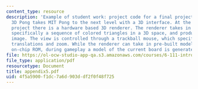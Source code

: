 ```yaml
---
content_type: resource
description: 'Example of student work: project code for a final project by Igor Ginsburg.
  3D Pong takes MIT Pong to the next level with a 3D interface. At the heart of the
  project there is a hardware based 3D renderer. The renderer takes in a 3D model,
  specifically a sequence of colored triangles in a 3D space, and produces a 2D SVGA
  image. The view is controlled through a trackball mouse, which specifies rotations,
  translations and zoom. While the renderer can take in pre-built models stored in
  on-chip ROM, during gameplay a model of the current board is generated dynamically.'
file: https://ol-ocw-studio-app-qa.s3.amazonaws.com/courses/6-111-introductory-digital-systems-laboratory-spring-2006/4f5a5900f1dc7a6d903ddf2f0f48f725_appendix5.pdf
file_type: application/pdf
resourcetype: Document
title: appendix5.pdf
uid: 4f5a5900-f1dc-7a6d-903d-df2f0f48f725
---
```


